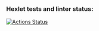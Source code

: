 ### Hexlet tests and linter status:
[![Actions Status](https://github.com/Vladyan0011/data-analytics-project-92/actions/workflows/hexlet-check.yml/badge.svg)](https://github.com/Vladyan0011/data-analytics-project-92/actions)